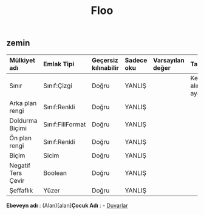 ﻿---
title: Floo
second_title: Aspose.Cells Cloud Documen
type: docs
url: /tr/specification/model/floor/
description: "Aspose.Cells Bulut modeli özellikleri: Zemin. Açma, oluşturma, düzenleme, bölme, birleştirme, karşılaştırma ve dönüştürme gibi özelliklerle Excel ve diğer elektronik tablo belgelerini zahmetsizce yönetin"
weight: 50
---
## **zemin**

 

| Mülkiyet adı| Emlak Tipi| Geçersiz kılınabilir| Sadece oku| Varsayılan değer| Tanım|
|:- |:- |:- |:- |:- |:- |
| Sınır| Sınıf:Çizgi| Doğru| YANLIŞ|| Kenarlığı alır veya ayarlar.|
| Arka plan rengi| Sınıf:Renkli| Doğru| YANLIŞ|||
| Doldurma Biçimi| Sınıf:FillFormat| Doğru| YANLIŞ|||
| Ön plan rengi| Sınıf:Renkli| Doğru| YANLIŞ|||
| Biçim| Sicim| Doğru| YANLIŞ|||
| Negatif Ters Çevir| Boolean| Doğru| YANLIŞ|||
| Şeffaflık| Yüzer| Doğru| YANLIŞ|||

**Ebeveyn adı** : (Alan)[alan]**Çocuk Adı** : 
	-  [Duvarlar](walls) 

